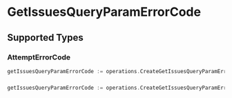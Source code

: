 # GetIssuesQueryParamErrorCode


## Supported Types

### AttemptErrorCode

```go
getIssuesQueryParamErrorCode := operations.CreateGetIssuesQueryParamErrorCodeAttemptErrorCode(components.AttemptErrorCode{/* values here */})
```

### 

```go
getIssuesQueryParamErrorCode := operations.CreateGetIssuesQueryParamErrorCodeArrayOfAttemptErrorCode([]components.AttemptErrorCode{/* values here */})
```


